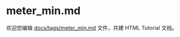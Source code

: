 meter_min.md
===

欢迎您编辑 <a target="__blank" href="https://github.com/jaywcjlove/html-tutorial/blob/master/docs/tags/meter_min.md">docs/tags/meter_min.md</a> 文件，共建 HTML Tutorial 文档。